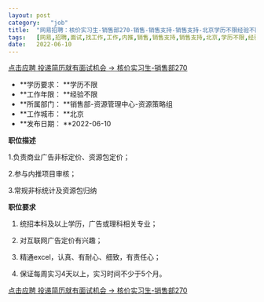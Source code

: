 ```yaml
---
layout:	post
category:	"job"
title:	"网易招聘：核价实习生-销售部270-销售-销售支持-销售支持-北京学历不限经验不限"
tags:	[网易,招聘,面试,找工作,工作,内推,销售,销售支持,销售支持,北京,学历不限,经验不限]
date:	2022-06-10
---
```


[点击应聘 投递简历就有面试机会 ->  核价实习生-销售部270](http://mobile.bole.netease.com/bole/boleDetail?id=36875&employeeId=346f03c3cda5f04c&key=all)



- **学历要求： **学历不限
- **工作年限： **经验不限
- **所属部门： **销售部-资源管理中心-资源策略组
- **工作城市： **北京
- **发布日期： **2022-06-10



**职位描述**

1.负责商业广告非标定价、资源包定价；

2.参与内推项目审核；

3.常规非标统计及资源包归纳



**职位要求**

1. 统招本科及以上学历，广告或理科相关专业；

2. 对互联网广告定价有兴趣；

3. 精通excel，认真、有耐心、细致，有责任心；

5. 保证每周实习4天以上，实习时间不少于5个月。





[点击应聘 投递简历就有面试机会 ->  核价实习生-销售部270](http://mobile.bole.netease.com/bole/boleDetail?id=36875&employeeId=346f03c3cda5f04c&key=all)